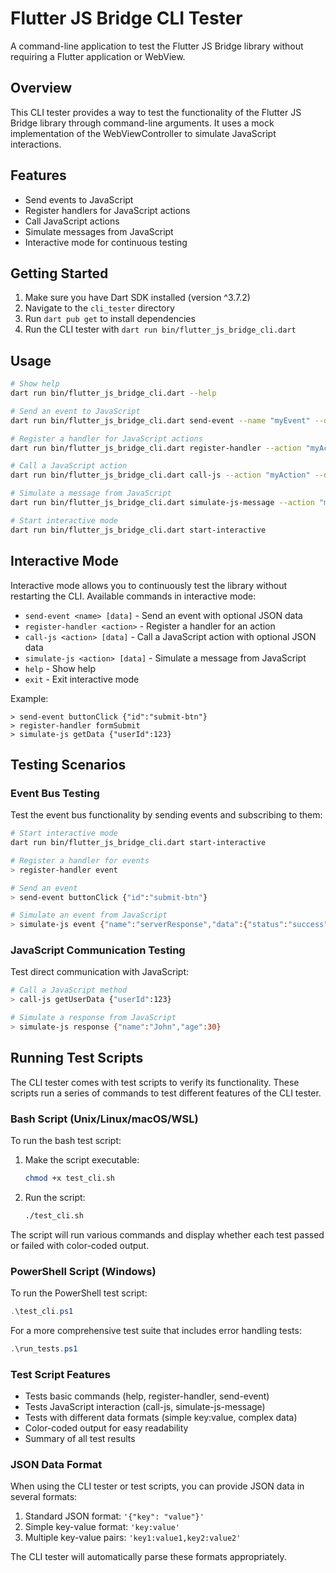 # Flutter JS Bridge CLI Tester

A command-line application to test the Flutter JS Bridge library without requiring a Flutter application or WebView.

## Overview

This CLI tester provides a way to test the functionality of the Flutter JS Bridge library through command-line arguments. It uses a mock implementation of the WebViewController to simulate JavaScript interactions.

## Features

- Send events to JavaScript
- Register handlers for JavaScript actions
- Call JavaScript actions
- Simulate messages from JavaScript
- Interactive mode for continuous testing

## Getting Started

1. Make sure you have Dart SDK installed (version ^3.7.2)
2. Navigate to the `cli_tester` directory
3. Run `dart pub get` to install dependencies
4. Run the CLI tester with `dart run bin/flutter_js_bridge_cli.dart`

## Usage

```bash
# Show help
dart run bin/flutter_js_bridge_cli.dart --help

# Send an event to JavaScript
dart run bin/flutter_js_bridge_cli.dart send-event --name "myEvent" --data '{"key": "value"}'

# Register a handler for JavaScript actions
dart run bin/flutter_js_bridge_cli.dart register-handler --action "myAction"

# Call a JavaScript action
dart run bin/flutter_js_bridge_cli.dart call-js --action "myAction" --data '{"key": "value"}'

# Simulate a message from JavaScript
dart run bin/flutter_js_bridge_cli.dart simulate-js-message --action "myAction" --data '{"key": "value"}' --expects-response

# Start interactive mode
dart run bin/flutter_js_bridge_cli.dart start-interactive
```

## Interactive Mode

Interactive mode allows you to continuously test the library without restarting the CLI. Available commands in interactive mode:

- `send-event <name> [data]` - Send an event with optional JSON data
- `register-handler <action>` - Register a handler for an action
- `call-js <action> [data]` - Call a JavaScript action with optional JSON data
- `simulate-js <action> [data]` - Simulate a message from JavaScript
- `help` - Show help
- `exit` - Exit interactive mode

Example:
```
> send-event buttonClick {"id":"submit-btn"}
> register-handler formSubmit
> simulate-js getData {"userId":123}
```

## Testing Scenarios

### Event Bus Testing

Test the event bus functionality by sending events and subscribing to them:

```bash
# Start interactive mode
dart run bin/flutter_js_bridge_cli.dart start-interactive

# Register a handler for events
> register-handler event

# Send an event
> send-event buttonClick {"id":"submit-btn"}

# Simulate an event from JavaScript
> simulate-js event {"name":"serverResponse","data":{"status":"success"}}
```

### JavaScript Communication Testing

Test direct communication with JavaScript:

```bash
# Call a JavaScript method
> call-js getUserData {"userId":123}

# Simulate a response from JavaScript
> simulate-js response {"name":"John","age":30}
```

## Running Test Scripts

The CLI tester comes with test scripts to verify its functionality. These scripts run a series of commands to test different features of the CLI tester.

### Bash Script (Unix/Linux/macOS/WSL)

To run the bash test script:

1. Make the script executable:
   ```bash
   chmod +x test_cli.sh
   ```

2. Run the script:
   ```bash
   ./test_cli.sh
   ```

The script will run various commands and display whether each test passed or failed with color-coded output.

### PowerShell Script (Windows)

To run the PowerShell test script:

```powershell
.\test_cli.ps1
```

For a more comprehensive test suite that includes error handling tests:

```powershell
.\run_tests.ps1
```

### Test Script Features

- Tests basic commands (help, register-handler, send-event)
- Tests JavaScript interaction (call-js, simulate-js-message)
- Tests with different data formats (simple key:value, complex data)
- Color-coded output for easy readability
- Summary of all test results

### JSON Data Format

When using the CLI tester or test scripts, you can provide JSON data in several formats:

1. Standard JSON format: `'{"key": "value"}'`
2. Simple key-value format: `'key:value'`
3. Multiple key-value pairs: `'key1:value1,key2:value2'`

The CLI tester will automatically parse these formats appropriately.
